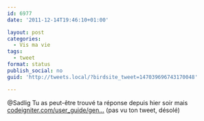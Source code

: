 ```yaml
---
id: 6977
date: '2011-12-14T19:46:10+01:00'

layout: post
categories:
  - Vis ma vie
tags:
  - tweet
format: status
publish_social: no
guid: 'http://tweets.local/?birdsite_tweet=147039696743170048'

---
```


@Sadlig Tu as peut-être trouvé ta réponse depuis hier soir mais [codeigniter.com/user\_guide/gen…](http://codeigniter.com/user_guide/general/routing.html) (pas vu ton tweet, désolé)
